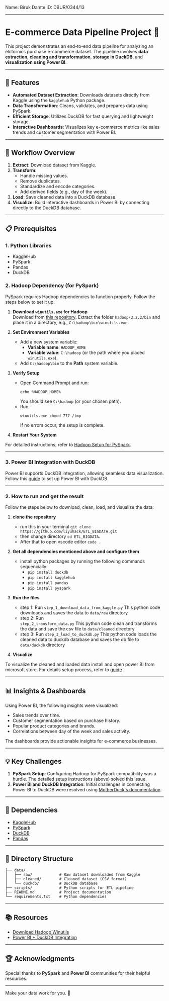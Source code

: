 Name: Biruk Damte ID: DBUR/0344/13

---

# E-commerce Data Pipeline Project 🚀  

This project demonstrates an end-to-end data pipeline for analyzing an elctornics purchase e-commerce dataset. The pipeline involves **data extraction**, **cleaning and transformation**, **storage in DuckDB**, and **visualization using Power BI**.  

---

## 🌟 Features  

- **Automated Dataset Extraction**: Downloads datasets directly from Kaggle using the `kagglehub` Python package.  
- **Data Transformation**: Cleans, validates, and prepares data using PySpark.  
- **Efficient Storage**: Utilizes DuckDB for fast querying and lightweight storage.  
- **Interactive Dashboards**: Visualizes key e-commerce metrics like sales trends and customer segmentation with Power BI.  

---

## 📂 Workflow Overview  

1. **Extract**: Download dataset from Kaggle.  
2. **Transform**:  
   - Handle missing values.  
   - Remove duplicates.  
   - Standardize and encode categories.  
   - Add derived fields (e.g., day of the week).  
3. **Load**: Save cleaned data into a DuckDB database.  
4. **Visualize**: Build interactive dashboards in Power BI by connecting directly to the DuckDB database.  

---

## 📋 Prerequisites  

### 1. Python Libraries  
- KaggleHub  
- PySpark  
- Pandas  
- DuckDB  

### 2. Hadoop Dependency (for PySpark)  
PySpark requires Hadoop dependencies to function properly. Follow the steps below to set it up:  

1. **Download `winutils.exe` for Hadoop**  
   Download from [this repository](https://github.com/cdarlint/winutils). Extract the folder `hadoop-3.2.2/bin` and place it in a directory, e.g., `C:\hadoop\bin\winutils.exe`.  

2. **Set Environment Variables**  
   - Add a new system variable:  
     - **Variable name**: `HADOOP_HOME`  
     - **Variable value**: `C:\hadoop` (or the path where you placed `winutils.exe`).  
   - Add `C:\hadoop\bin` to the **Path** system variable.  

3. **Verify Setup**  
   - Open Command Prompt and run:  
     ```  
     echo %HADOOP_HOME%  
     ```  
     You should see `C:\hadoop` (or your chosen path).  
   - Run:  
     ```  
     winutils.exe chmod 777 /tmp  
     ```  
     If no errors occur, the setup is complete.  

4. **Restart Your System**  

For detailed instructions, refer to [Hadoop Setup for PySpark](https://github.com/cdarlint/winutils).  

---

### 3. Power BI Integration with DuckDB  

Power BI supports DuckDB integration, allowing seamless data visualization. Follow this [guide](https://motherduck.com/docs/integrations/bi-tools/powerbi/) to set up Power BI with DuckDB.  

---

### 2. How to run and get the result  
Follow the steps below to download, clean, load, and visualize the data:  

1. **clone the repository**  
   - run this in your terminal 
   `git clone https://github.com/liyuhack/ETL_BIGDATA.git` 
   - then change directory `cd ETL_BIGDATA`.
   - After that to open vscode editor `code .`  

2. **Get all dependencies mentioned above and configure them**  
   - install python packages by running the following commands sequencially:  
     - ```pip install duckdb```  
     - ```pip install kagglehub``` 
     - ```pip install pandas```
     - ```pip install pyspark```

3. **Run the files**  
   - step 1: Run
     `step_1_download_data_from_kaggle.py` 
     This python code downloads and saves the data to `data/raw` directory
   - step 2: Run  
     `step_2_transform_data.py` 
     This python code clean and transforms the data and save the csv file to `data/cleaned` directory
   - step 3: Run 
     `step_3_load_to_duckdb.py` 
     This python code loads the cleaned data to duckdb database and saves the db file to `data/duckdb` directory

4. **Visualize**  

To visualize the cleaned and loaded data install and open power BI from microsoft store. For details setup process,
refer to [guide](https://motherduck.com/docs/integrations/bi-tools/powerbi/) . 

---

## 📊 Insights & Dashboards  

Using Power BI, the following insights were visualized:  

- Sales trends over time.  
- Customer segmentation based on purchase history.  
- Popular product categories and brands.  
- Correlations between day of the week and sales activity.  

The dashboards provide actionable insights for e-commerce businesses.  

---

## 💡 Key Challenges  

1. **PySpark Setup**: Configuring Hadoop for PySpark compatibility was a hurdle. The detailed setup instructions (above) solved this issue.  
2. **Power BI and DuckDB Integration**: Initial challenges in connecting Power BI to DuckDB were resolved using [MotherDuck's documentation](https://motherduck.com/docs/integrations/bi-tools/powerbi/).  

---

## 🤝 Dependencies  

- [KaggleHub](https://pypi.org/project/kagglehub/)  
- [PySpark](https://spark.apache.org/docs/latest/api/python/)  
- [DuckDB](https://duckdb.org/)  
- [Pandas](https://pandas.pydata.org/)  

---

## 📁 Directory Structure  

```plaintext  
├── data/  
│   ├── raw/            # Raw dataset downloaded from Kaggle  
│   ├── cleaned/        # Cleaned dataset (CSV format)  
│   └── duckdb/         # DuckDB database  
├── scripts/            # Python scripts for ETL pipeline  
├── README.md           # Project documentation  
└── requirements.txt    # Python dependencies  
```  

---

## 📚 Resources  

- [Download Hadoop Winutils](https://github.com/cdarlint/winutils)  
- [Power BI + DuckDB Integration](https://motherduck.com/docs/integrations/bi-tools/powerbi/)  

---

## 🏆 Acknowledgments  

Special thanks to **PySpark** and **Power BI** communities for their helpful resources.  

---

Make your data work for you. 🚀